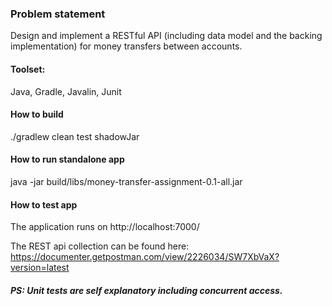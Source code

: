 ### Problem statement

Design and implement a RESTful API (including data model and the backing implementation) for money transfers between accounts.

#### Toolset:

Java, Gradle, Javalin, Junit

#### How to build

./gradlew clean test shadowJar

#### How to run standalone app

java -jar build/libs/money-transfer-assignment-0.1-all.jar

#### How to test app

The application runs on http://localhost:7000/

The REST api collection can be found here: https://documenter.getpostman.com/view/2226034/SW7XbVaX?version=latest

##### PS: Unit tests are self explanatory including concurrent access.


